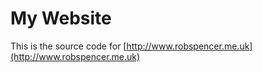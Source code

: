 # My Website
This is the source code for [http://www.robspencer.me.uk](http://www.robspencer.me.uk)
